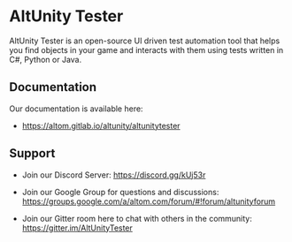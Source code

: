 # AltUnity Tester

AltUnity Tester is an open-source UI driven test automation tool that helps you find objects in your game and interacts with them using tests written in C#, Python or Java.

## Documentation

Our documentation is available here:

* https://altom.gitlab.io/altunity/altunitytester 


## Support

* Join our Discord Server: https://discord.gg/kUj53r
 
* Join our Google Group for questions and discussions: https://groups.google.com/a/altom.com/forum/#!forum/altunityforum

* Join our Gitter room here to chat with others in the community: https://gitter.im/AltUnityTester


 
